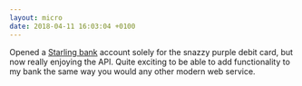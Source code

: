 ```yaml
---
layout: micro
date: 2018-04-11 16:03:04 +0100
---
```


Opened a [Starling bank](https://www.starlingbank.com) account solely for the snazzy purple debit card, but now really enjoying the API. Quite exciting to be able to add functionality to my bank the same way you would any other modern web service.
